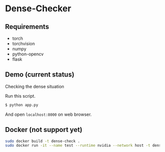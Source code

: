 Dense-Checker
===

## Requirements

* torch
* torchvision
* numpy
* python-opencv
* flask

## Demo (current status)

Checking the dense situation

Run this script.
```bash
$ python app.py
```

And open `localhost:8000` on web browser. 

## Docker (not support yet)

```bash
sudo docker build -t dense-check .
sudo docker run -it --name test --runtime nvidia --network host -t dense-check
```